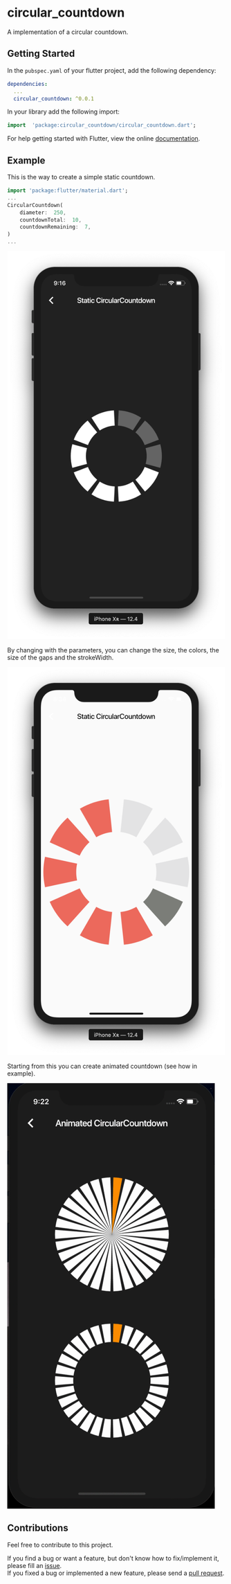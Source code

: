 # circular_countdown

A implementation of a circular countdown.

## Getting Started

In the `pubspec.yaml` of your flutter project, add the following dependency:

```yaml
dependencies:
  ...
  circular_countdown: ^0.0.1
```

In your library add the following import:

```dart
import  'package:circular_countdown/circular_countdown.dart';
```

For help getting started with Flutter, view the online [documentation](https://flutter.io/).

## Example

This is the way to create a simple static countdown.

```dart
import 'package:flutter/material.dart';
...
CircularCountdown(
	diameter:  250,
	countdownTotal:  10,
	countdownRemaining:  7,
)
...
```

![Overview](https://raw.githubusercontent.com/MattisBrizard/circular_countdown/master/doc/images/static.png)

By changing with the parameters, you can change the size, the colors, the size of the gaps and the strokeWidth.

![Overview](https://raw.githubusercontent.com/MattisBrizard/circular_countdown/master/doc/images/complex.png)

Starting from this you can create animated countdown (see how in example).

![Overview](https://raw.githubusercontent.com/MattisBrizard/circular_countdown/master/doc/images/animated_countdown.gif)

## Contributions

Feel free to contribute to this project.

If you find a bug or want a feature, but don't know how to fix/implement it, please fill an [issue](https://github.com/letsar/flutter_sidekick/issues).  
If you fixed a bug or implemented a new feature, please send a [pull request](https://github.com/letsar/flutter_sidekick/pulls).
